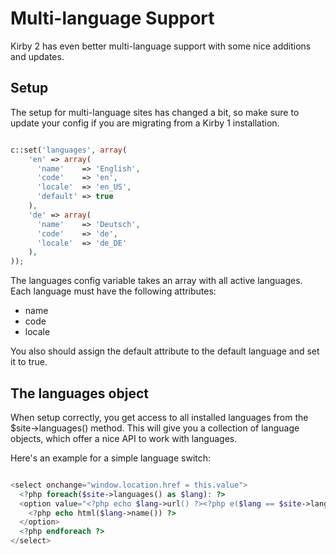 # Multi-language Support

Kirby 2 has even better multi-language support with some nice additions and updates. 

## Setup

The setup for multi-language sites has changed a bit, so make sure to update your config if you are migrating from a Kirby 1 installation. 

```php

c::set('languages', array(
    'en' => array(
      'name'    => 'English',
      'code'    => 'en',
      'locale'  => 'en_US',
      'default' => true
    ),
    'de' => array(
      'name'    => 'Deutsch',
      'code'    => 'de',
      'locale'  => 'de_DE'
    ),
));

```

The languages config variable takes an array with all active languages. Each language must have the following attributes: 

- name
- code
- locale

You also should assign the default attribute to the default language and set it to true. 

## The languages object

When setup correctly, you get access to all installed languages from the $site->languages() method. This will give you a collection of language objects, which offer a nice API to work with languages. 

Here's an example for a simple language switch:

```php

<select onchange="window.location.href = this.value">
  <?php foreach($site->languages() as $lang): ?>
  <option value="<?php echo $lang->url() ?><?php e($lang == $site->language(), ' selected') ?>">
    <?php echo html($lang->name()) ?>
  </option>
  <?php endforeach ?>
</select>

```







